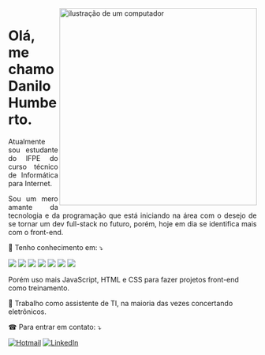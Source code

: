 <img src="https://raw.githubusercontent.com/MicaelliMedeiros/micaellimedeiros/master/image/computer-illustration.png" alt="ilustração de um computador" min-width="400px" max-width="400px" width="400px" align="right">

# Olá, me chamo Danilo Humberto.

<p align="justify">
  Atualmente sou estudante do IFPE do curso técnico de Informática para Internet. 
</p>

<p align="justify">
  Sou um mero amante da tecnologia e da programação que está iniciando na área com o desejo de se tornar um dev full-stack no futuro, porém, hoje em dia se identifica mais com o front-end.
</p>

<p align="left">
  📌 Tenho conhecimento em: ⤵️ 
</p>

<p>
  <img src="https://img.shields.io/badge/JavaScript-F7DF1E?style=for-the-badge&logo=javascript&logoColor=black" />
  <img src="https://img.shields.io/badge/HTML5-E34F26?style=for-the-badge&logo=html5&logoColor=white" />
  <img src="https://img.shields.io/badge/CSS3-1572B6?style=for-the-badge&logo=css3&logoColor=white" />
  <img src="https://img.shields.io/badge/Python-14354C?style=for-the-badge&logo=python&logoColor=white" />
  <img src="https://img.shields.io/badge/MySQL-00000F?style=for-the-badge&logo=mysql&logoColor=white" />
  <img src="https://img.shields.io/badge/Java-ED8B00?style=for-the-badge&logo=openjdk&logoColor=white" />
  <img src="https://img.shields.io/badge/Node.js-43853D?style=for-the-badge&logo=node.js&logoColor=white" />
</p>

<p align='left'>
  Porém uso mais JavaScript, HTML e CSS para fazer projetos front-end como treinamento.
</p>

<p align="left">
  💼 Trabalho como assistente de TI, na maioria das vezes concertando eletrônicos. 
</p>

<p align="left">
  ☎ Para entrar em contato: ⤵️
</p>

<p align="left">
  <a href="danilohumberto12@hotmail.com" title="Hotmail">
  <img src="https://img.shields.io/badge/Microsoft_Outlook-0078D4?style=for-the-badge&logo=microsoft-outlook&logoColor=white" alt="Hotmail"/></a>
  <a href="https://www.linkedin.com/in/danilo-humberto-28a771215/" title="LinkedIn">
  <img src="https://img.shields.io/badge/LinkedIn-0077B5?style=for-the-badge&logo=linkedin&logoColor=white" alt="LinkedIn"/></a> 
</p>
